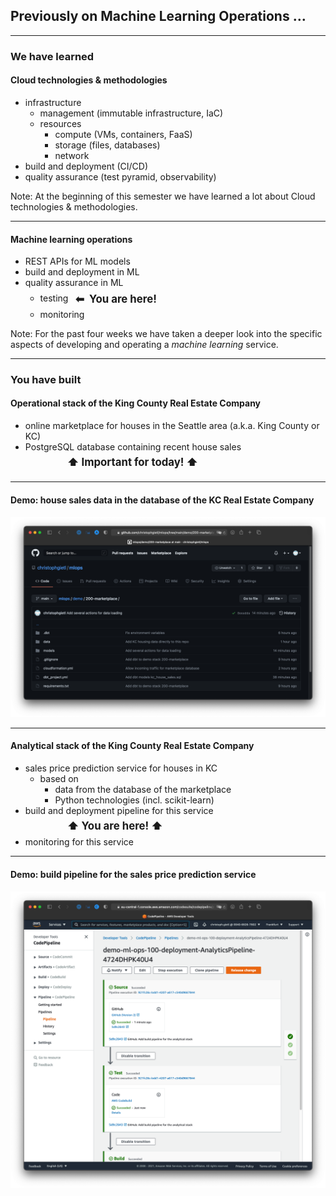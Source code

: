 ## Previously on Machine Learning Operations &hellip;

---

### We have learned

#### Cloud technologies &amp; methodologies

- infrastructure
    - management (immutable infrastructure, IaC)
    - resources
        - compute (VMs, containers, FaaS)
        - storage (files, databases)
        - network
- build and deployment (CI/CD)
- quality assurance (test pyramid, observability)

Note: At the beginning of this semester we have learned a lot about Cloud technologies &amp; methodologies.

---

#### Machine learning operations

<ul>
    <li>REST APIs for ML models</li>
    <li>build and deployment in ML</li>
    <li>quality assurance in ML
        <ul>
            <li>testing
              <strong class="fragment"
                      data-fragment-index="1"
                      style="font-size:1.2em; line-height:2em; margin:0.3em; position:relative; top:0.11em">
                <span class="fragment highlight-red" data-fragment-index="1">
                    &thinsp;⬅&nbsp;&nbsp;You are here!
                </span>
              </strong>
            </li>
            <li>monitoring</li>
        </ul>
    </li>
</ul>

Note: For the past four weeks we have taken a deeper look into the
specific aspects of developing and operating a _machine learning_ service.

---

### You have built

#### Operational stack of the King County Real Estate Company

- online marketplace for houses in the Seattle area (a.k.a. King County or KC)
- PostgreSQL database containing recent house sales<br/>
    <strong class="fragment" data-fragment-index="2" style="font-size:1.2em; line-height:2em; margin-left:4em">
        <span class="fragment highlight-red" data-fragment-index="2">⬆&nbsp;Important for today!&nbsp;⬆</span>
    </strong>
---

#### Demo: house sales data in the database of the KC Real Estate Company

[![The operational stack contains different versions of the house sales data.](images/operational-stack.png)](https://github.com/christophgietl/mlops/tree/main/demo/200-marketplace)

---

#### Analytical stack of the King County Real Estate Company

<ul>
    <li>
        <span class="fragment highlight-blue" data-fragment-index="1">sales price prediction service</span>
        for houses in KC
        <ul>
            <li>based on
                <ul>
                    <li>data from the database of the marketplace</li>
                    <li>Python technologies (incl. scikit-learn)</li>
                </ul>
            </li>
        </ul>
    </li>
    <li>
        build and deployment pipeline for this service<br/>
        <strong class="fragment" data-fragment-index="2" style="font-size:1.2em; line-height:2em; margin-left:4em">
            <span class="fragment highlight-red" data-fragment-index="2">⬆&nbsp;You are here!&nbsp;⬆</span>
        </strong>
    <li>monitoring for this service</li>
</ul>

---

#### Demo: build pipeline for the sales price prediction service

[![The build pipeline already contains code tests.](images/analytical-build-pipeline.png)](https://eu-central-1.console.aws.amazon.com/codesuite/codepipeline/pipelines/demo-ml-ops-100-deployment-AnalyticsPipeline-ECSMATJSZVAM/view?region=eu-central-1)
